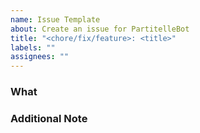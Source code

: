 ```yaml
---
name: Issue Template
about: Create an issue for PartitelleBot
title: "<chore/fix/feature>: <title>"
labels: ""
assignees: ""
---
```


### What

<Describe in a few words what is the issue>

### Additional Note

<Any additional note>
